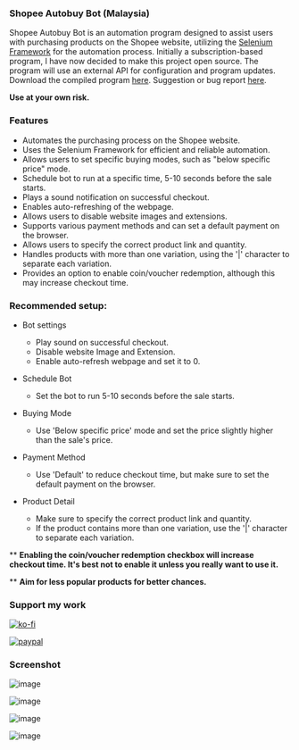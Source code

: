 ### Shopee Autobuy Bot (Malaysia)
Shopee Autobuy Bot is an automation program designed to assist users with purchasing products on the Shopee website, utilizing the [Selenium Framework](https://www.selenium.dev/) for the automation process. Initially a subscription-based program, I have now decided to make this project open source. The program will use an external API for configuration and program updates. Download the compiled program [here](https://github.com/pearlxcore/ShopeeAutobuyBot/releases). Suggestion or bug report [here](https://github.com/pearlxcore/ShopeeAutobuyBot/issues).

**Use at your own risk.**

### Features
- Automates the purchasing process on the Shopee website.
- Uses the Selenium Framework for efficient and reliable automation.
- Allows users to set specific buying modes, such as "below specific price" mode.
- Schedule bot to run at a specific time, 5-10 seconds before the sale starts.
- Plays a sound notification on successful checkout.
- Enables auto-refreshing of the webpage.
- Allows users to disable website images and extensions.
- Supports various payment methods and can set a default payment on the browser.
- Allows users to specify the correct product link and quantity.
- Handles products with more than one variation, using the '|' character to separate each variation.
- Provides an option to enable coin/voucher redemption, although this may increase checkout time.

### Recommended setup:

* Bot settings
  - Play sound on successful checkout.
  - Disable website Image and Extension.
  - Enable auto-refresh webpage and set it to 0.

* Schedule Bot
  - Set the bot to run 5-10 seconds before the sale starts.

* Buying Mode
  - Use 'Below specific price' mode and set the price slightly higher than the sale's price.

* Payment Method
  - Use 'Default' to reduce checkout time, but make sure to set the default payment on the browser.

* Product Detail
  - Make sure to specify the correct product link and quantity.
  - If the product contains more than one variation, use the '|' character to separate each variation.

** **Enabling the coin/voucher redemption checkbox will increase checkout time. It's best not to enable it unless you really want to use it.**

** **Aim for less popular products for better chances.**

### Support my work
[![ko-fi](https://www.ko-fi.com/img/githubbutton_sm.svg)](https://ko-fi.com/R6R524N7X)  

[![paypal](https://user-images.githubusercontent.com/36906814/102657760-39d1ce00-41b1-11eb-96fe-c10e2d9b3f39.png)](https://www.paypal.com/paypalme/pearlxcoree)  

### Screenshot
![image](https://user-images.githubusercontent.com/36906814/232447531-2310f352-3886-45c7-ab45-3ebf0a7288e3.png)

![image](https://user-images.githubusercontent.com/36906814/232447726-d1d52c84-ce17-4446-a58c-721fc5bb0036.png)

![image](https://user-images.githubusercontent.com/36906814/232447863-06d97b03-ecd5-485e-bda7-610fd66aa9ec.png)

![image](https://user-images.githubusercontent.com/36906814/232447928-d37146df-c92d-49ed-9b5b-5408b2824741.png)
